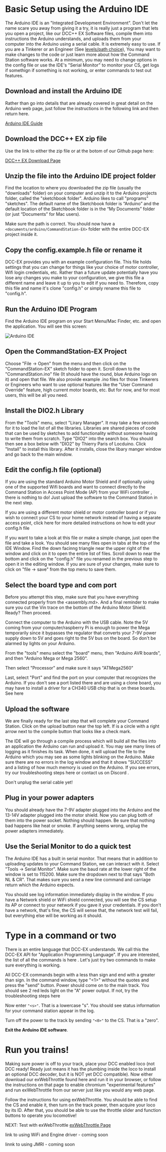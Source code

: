 # Basic Setup using the Arduino IDE

The Arduino IDE is an "Integrated Development Environment". Don't let the name scare you away from giving it a try, it is really just a program that lets you open a project, like our DCC++ EX Software files, compile them into instructions the Arduino understands, and uploads them from your computer into the Arduino using a serial cable. It is extremely easy to use. If you are a Tinkerer or an Engineer (See [levels/path choice](levels.md)), You may want to make changes to the code or just learn more about how the Command Station software works. At a minimum, you may need to change options in the config file or use the IDE's "Serial Monitor" to monitor your CS, get logs if somethign if something is not working, or enter commands to test out features.

## Download and install the Arduino IDE

Rather than go into details that are already covered in great detail on the Arduino web page, just follow the instructions in the following link and then return here.

[Arduino IDE Guide](https://www.arduino.cc/en/Guide)

## Download the DCC++ EX zip file

Use the link to either the zip file or at the botom of our Github page here:

[DCC++ EX Download Page](https://github.com/DCC-EX/CommandStation-EX/releases/tag/v3.0.0)

## Unzip the file into the Arduino IDE project folder

Find the location to where you downloaded the zip file (usually the "downloads" folder) on your computer and unzip it to the Arduino projects folder, called the "sketchbook folder". Arduino likes to call "programs" "sketches". The default name of the Sketchbook folder is “Arduino” and the default location of the Sketchbook folder is in the “My Documents” folder (or just “Documents” for Mac users).

Make sure the path is correct. You should now have a ``<documents/arduino/CommandStation-EX>`` folder with the entire DCC-EX project inside it.

## Copy the config.example.h file or rename it

DCC-EX provides you with an example configuration file. This file holds settings that you can change for things like your choice of motor controller, Wifi login credentials, etc. Rather than a future update potentially have you lose any changes you make to your configuration, we give this file a different name and leave it up to you to edit if you need to. Therefore, copy this file and name it's clone "config.h" or simply rename this file to "config.h".

## Run the Arduino IDE Program

Find the Arduino IDE program on your Start Menu/Mac Finder, etc. and open the application. You will see this screen:

![Arduino IDE](../images/arduino_ide.jpg)

## Open the CommandStation-EX Project

Choose "File -> Open" from the menu and then click on the "CommandStation-EX" sketch folder to open it. Scroll down to the "CommandStation.ino" file (It should have the round, blue Arduino logo on it) and open that file. We also provide example .ino files for those Tinkerers or Engineers who want to use optional features like the "User Command Override" feature, high current motor boards, etc. But for now, and for most users, this will be all you need.

<pic>

## Install the DIO2.h Library

From the "Tools" menu, select "Lirary Manager". It may take a few seconds for it to load the list of all the libraries. Libraries are shared pieces of code that can be used by sketches to add functionality without someone having to write them from scratch. Type "DIO2" into the search box. You should then see a box below with "DIO2" by Thierry Paris of Locduino. Click "Install" to install this library. After it installs, close the libary manger window and go back to the main window.

## Edit the config.h file (optional)

If you are using the standard Arduino Motor Shield and if optionally using one of the supported Wifi boards and want to connect directly to the Command Station in Access Point Mode (AP) from your WiFi controller <link here>, there is nothing to do! Just upload the software to the Command Station in the next step.

If you are using a different motor shield or motor controller board or if you wish to connect your CS to your home network instead of having a separate access point, click here for more detailed instructions on how to edit your config.h file <link here>

If you want to take a look at this file or make a simple change, just open the file and take a look. You should see many files open in tabs at the top of the IDE Window. Find the down facinng triangle near the upper right of the window and click on it to open the entire list of files. Scroll down to near the bottom and click on the "config.h" file you renamed in the previous step to open it in the editing window. If you are sure of your changes, make sure to click on "file -> save" from the top menu to save them.

## Select the board type and com port

Before you attempt this step, make sure that you have everything connected properly from the <assembly.md>. And a final reminder to make sure you cut the Vin trace on the bottom of the Arduino Motor Shield. Ready? Then proceed.

Connect the computer to the Arduino with the USB cable. Note the 5V coming from your computer/raspberry Pi is enough to power the Mega temporarily since it bypasses the regulator that converts your 7-9V power supply down to 5V and goes right to the 5V bus on the board. So don't be alarmed by lights on your Arduino.

From the "tools" menu select the "board" menu, then "Arduino AVR boards", and then "Arduino Mega or Mega 2560". 

Then select "Processor" and make sure it says "ATMega2560"

Last, select "Port" and find the port on your computer that recognizes the Arduino. If you don't see a port listed there and are using a clone board, you may have to install a driver for a CH340 USB chip that is on these boards. See here <link>

<pic>

## Upload the software

We are finally ready for the last step that will complete your Command Station. Click on the upload button near the top left. If is a circle with a right arrow next to the compile button that looks like a check mark.

<pic>

The IDE will go through a compile process which will build all the files into an application the Arduino can run and upload it. You may see many lines of logging as it finishes its task. When done, it will upload the file to the Arduino which you may see as some lights blinking on the Arduino. Make sure there are no errors in the log window and that it shows "SUCCESS" and a listing of how much memory is used on the Arduino. If you see errors, try our troubleshooting steps here <link> or contact us on Discord <link>.

Don't unplug the serial cable yet!

## Plug in your power adapters

You should already have the 7-9V adapter plugged into the Arduino and the 13-14V adapter plugged into the motor shield. Now you can plug both of them into the power socket. Nothing should happen. Be sure that nothing bad happens like heat or smoke. If anything seems wrong, unplug the power adapters immediately.

## Use the Serial Monitor to do a quick test

The Arduino IDE has a built in serial monitor. That means that in addition to uploading updates to your Command Station, we can interact with it. Select "Tools -> Serial Monitor". Make sure the baud rate at the lower right of the window is set to 115200. Make sure the dropdown next to that says "Both NL & CR". That makes sure you send a new line command and carriage return which the Arduino expects.

You should see log information immediately display in the window. If you have a Network shield or WiFi shield connected, you will see the CS setup its AP or connect to your network if you gave it your credentials. If you don't have a network, that's fine, the CS will sense that, the network test will fail, but everything else will be working as it should.

# Type in a command or two

There is an entire language that DCC-EX understands. We call this the DCC-EX API for "Application Programming Language". If you are interested, the list of all the commands is here <link>. Let's just try two commands to make sure everything is working.

All DCC-EX commands begin with a less than sign and end with a greater than sign. In the command window, type "<1>" without the quotes and press the "send" button. Power should come on to the main track. You should see 2 red leds light on the "A" power output. If not, try the troubleshooting steps here <link>

Now enter ``"<s>"``. That is a lowercase "s". You should see status information for your command station appear in the log.

Turn off the power to the track by sending ``"<0>"`` to the CS. That is a "zero".

__Exit the Arduino IDE software__.

# Run you trains!

Making sure power is off to your track, place your DCC enabled loco (not DCC ready! Ready just means it has the plumbing inside the loco to install an optional DCC decoder, but it is NOT yet DCC compatible). Now either download our exWebThrottle found here <link> and run it in your browser, or follow the instructions on that page to enable chromium "experimental features" and run exWebThrottle from our server just like you would any web page.

Follow the instructions for using exWebThrottle. You should be able to find the CS and enable it, then turn on the track power, then acquire your loco by its ID. After that, you should be able to use the throttle slider and function buttons to operate you locomotive!

NEXT: Test with exWebThrottle [exWebThrottle Page](../throttles/ex-webthrottle.md)

link to using WiFi and Engine driver - coming soon

linnk to using JMRI - coming soon